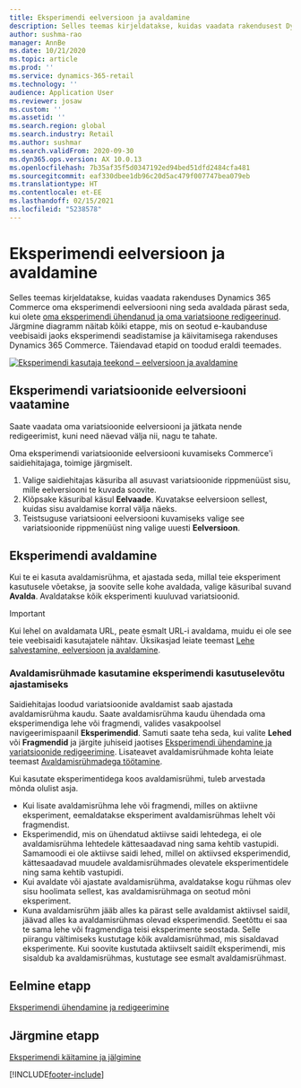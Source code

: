 ```yaml
---
title: Eksperimendi eelversioon ja avaldamine
description: Selles teemas kirjeldatakse, kuidas vaadata rakendusest Dynamics 365 Commerce pärit eksperimendi eelversiooni ja seda avaldada.
author: sushma-rao
manager: AnnBe
ms.date: 10/21/2020
ms.topic: article
ms.prod: ''
ms.service: dynamics-365-retail
ms.technology: ''
audience: Application User
ms.reviewer: josaw
ms.custom: ''
ms.assetid: ''
ms.search.region: global
ms.search.industry: Retail
ms.author: sushmar
ms.search.validFrom: 2020-09-30
ms.dyn365.ops.version: AX 10.0.13
ms.openlocfilehash: 7b35af35f5d0347192ed94bed51dfd2484cfa481
ms.sourcegitcommit: eaf330dbee1db96c20d5ac479f007747bea079eb
ms.translationtype: HT
ms.contentlocale: et-EE
ms.lasthandoff: 02/15/2021
ms.locfileid: "5238578"
---
```

# <a name="preview-and-publish-an-experiment"></a>Eksperimendi eelversioon ja avaldamine

Selles teemas kirjeldatakse, kuidas vaadata rakenduses Dynamics 365 Commerce oma eksperimendi eelversiooni ning seda avaldada pärast seda, kui olete [oma eksperimendi ühendanud ja oma variatsioone redigeerinud](experimentation-connect-edit.md). Järgmine diagramm näitab kõiki etappe, mis on seotud e-kaubanduse veebisaidi jaoks eksperimendi seadistamise ja käivitamisega rakenduses Dynamics 365 Commerce. Täiendavad etapid on toodud eraldi teemades.

[ ![Eksperimendi kasutaja teekond – eelversioon ja avaldamine](./media/experimentation_preview_publish.svg) ](./media/experimentation_preview_publish.svg#lightbox)

## <a name="preview-your-experiment-variations"></a>Eksperimendi variatsioonide eelversiooni vaatamine
Saate vaadata oma variatsioonide eelversiooni ja jätkata nende redigeerimist, kuni need näevad välja nii, nagu te tahate.

Oma eksperimendi variatsioonide eelversiooni kuvamiseks Commerce'i saidiehitajaga, toimige järgmiselt.

1. Valige saidiehitajas käsuriba all asuvast variatsioonide rippmenüüst sisu, mille eelversiooni te kuvada soovite. 
1. Klõpsake käsuribal käsul **Eelvaade**. Kuvatakse eelversioon sellest, kuidas sisu avaldamise korral välja näeks.
1. Teistsuguse variatsiooni eelversiooni kuvamiseks valige see variatsioonide rippmenüüst ning valige uuesti **Eelversioon**.

## <a name="publish-your-experiment"></a>Eksperimendi avaldamine
Kui te ei kasuta avaldamisrühma, et ajastada seda, millal teie eksperiment kasutusele võetakse, ja soovite selle kohe avaldada, valige käsuribal suvand **Avalda**. Avaldatakse kõik eksperimenti kuuluvad variatsioonid.
    
> [!IMPORTANT]
> Kui lehel on avaldamata URL, peate esmalt URL-i avaldama, muidu ei ole see teie veebisaidi kasutajatele nähtav. Üksikasjad leiate teemast [Lehe salvestamine, eelversioon ja avaldamine](save-preview-publish-page.md).
    
### <a name="use-publish-groups-to-schedule-when-your-experiment-goes-live"></a>Avaldamisrühmade kasutamine eksperimendi kasutuselevõtu ajastamiseks
Saidiehitajas loodud variatsioonide avaldamist saab ajastada avaldamisrühma kaudu. Saate avaldamisrühma kaudu ühendada oma eksperimendiga lehe või fragmendi, valides vasakpoolsel navigeerimispaanil **Eksperimendid**. Samuti saate teha seda, kui valite **Lehed** või **Fragmendid** ja järgite juhiseid jaotises [Eksperimendi ühendamine ja variatsioonide redigeerimine](experimentation-connect-edit.md). Lisateavet avaldamisrühmade kohta leiate teemast [Avaldamisrühmadega töötamine](publish-groups.md).

Kui kasutate eksperimentidega koos avaldamisrühmi, tuleb arvestada mõnda olulist asja.
- Kui lisate avaldamisrühma lehe või fragmendi, milles on aktiivne eksperiment, eemaldatakse eksperiment avaldamisrühmas lehelt või fragmendist.
- Eksperimendid, mis on ühendatud aktiivse saidi lehtedega, ei ole avaldamisrühma lehtedele kättesaadavad ning sama kehtib vastupidi. Samamoodi ei ole aktiivse saidi lehed, millel on aktiivsed eksperimendid, kättesaadavad muudele avaldamisrühmades olevatele eksperimentidele ning sama kehtib vastupidi.
- Kui avaldate või ajastate avaldamisrühma, avaldatakse kogu rühmas olev sisu hoolimata sellest, kas avaldamisrühmaga on seotud mõni eksperiment.
- Kuna avaldamisrühm jääb alles ka pärast selle avaldamist aktiivsel saidil, jäävad alles ka avaldamisrühmas olevad eksperimendid. Seetõttu ei saa te sama lehe või fragmendiga teisi eksperimente seostada. Selle piirangu vältimiseks kustutage kõik avaldamisrühmad, mis sisaldavad eksperimente. Kui soovite kustutada aktiivselt saidilt eksperimendi, mis sisaldub ka avaldamisrühmas, kustutage see esmalt avaldamisrühmast.

## <a name="previous-step"></a>Eelmine etapp
[Eksperimendi ühendamine ja redigeerimine](experimentation-connect-edit.md)

## <a name="next-step"></a>Järgmine etapp
[Eksperimendi käitamine ja jälgimine](experimentation-run-monitor.md)


[!INCLUDE[footer-include](../includes/footer-banner.md)]